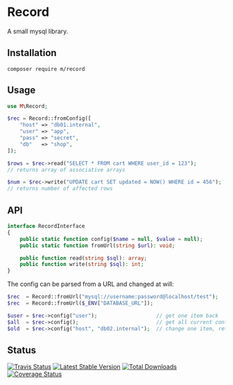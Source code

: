 # Record

A small mysql library.



## Installation

```
composer require m/record
```


## Usage

```php
use M\Record;

$rec = Record::fromConfig([
    "host" => "db01.internal",
    "user" => "app",
    "pass" => "secret",
    "db"   => "shop",
]);

$rows = $rec->read("SELECT * FROM cart WHERE user_id = 123");
// returns array of associative arrays

$num = $rec->write("UPDATE cart SET updated = NOW() WHERE id = 456");
// returns number of affected rows
```

## API

```php
interface RecordInterface
{
    public static function config($name = null, $value = null);
    public static function fromUrl(string $url): void;

    public function read(string $sql): array;
    public function write(string $sql): int;
}
```

The config can be parsed from a URL and changed at will:

```php
$rec  = Record::fromUrl("mysql://username:password@localhost/test");
$rec  = Record::fromUrl($_ENV["DATABASE_URL"]);

$user = $rec->config("user");                   // get one item back
$all  = $rec->config();                         // get all current config back
$old  = $rec->config("host", "db02.internal");  // change one item, returns old value
```


## Status

[![Travis Status](https://api.travis-ci.org/dotser/record.svg?branch=master)](https://travis-ci.org/dotser/record)
[![Latest Stable Version](https://poser.pugx.org/m/record/v/stable)](https://packagist.org/packages/m/record)
[![Total Downloads](https://poser.pugx.org/m/record/downloads)](https://packagist.org/packages/m/record)
[![Coverage Status](https://coveralls.io/repos/github/dotser/record/badge.svg?branch=master)](https://coveralls.io/github/dotser/record?branch=master)
